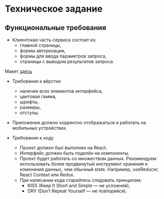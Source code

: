 # Техническое задание

## Функциональные требования

- Клиентская часть сервиса состоит из:
  - главной страницы,
  - формы авторизации,
  - формы для ввода параметров запроса,
  - страницы с выводом результатов запроса.

Макет [здесь](https://www.figma.com/file/u3MOjzYnTnirz712GrLbFv/Макет-СКАН)

- Требования к вёрстке

  - наличие всех элементов интерфейса,
  - цветовая гамма,
  - шрифты,
  - размеры,
  - отступы.

- Приложение должно корректно отображаться и работать на мобильных устройствах.

- Требования к коду
  - Проект должен был выполнен на React.
  - Интерфейс должен быть поделён на компоненты.
  - Проект будет работать со множеством данных. Рекомендуем использовать более продвинутый инструмент хранения и изменения данных, чем обычный state. Например, useReducer, React Context или Redux.
  - При написании кода старайтесь следовать принципам:
    - KISS (Keep It Short and Simple — не усложняй),
    - DRY (Don’t Repeat Yourself — не повторяйся).
